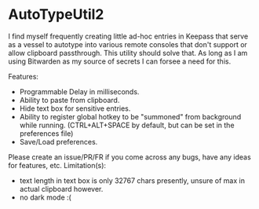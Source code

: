 # AutoTypeUtil2
I find myself frequently creating little ad-hoc entries in Keepass that serve as a vessel to autotype into various remote consoles that don't support or allow clipboard passthrough.
This utility should solve that. As long as I am using Bitwarden as my source of secrets I can forsee a need for this.

Features:
* Programmable Delay in milliseconds.
* Ability to paste from clipboard.
* Hide text box for sensitive entries.
* Ability to register global hotkey to be "summoned" from background while running. (CTRL+ALT+SPACE by default, but can be set in the preferences file)
* Save/Load preferences.

Please create an issue/PR/FR if you come across any bugs, have any ideas for features, etc.
Limitation(s):
* text length in text box is only 32767 chars presently, unsure of max in actual clipboard however.
* no dark mode :(
